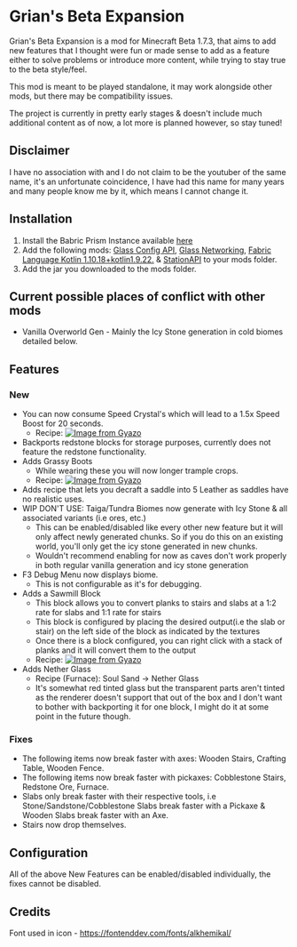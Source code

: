 # Grian's Beta Expansion

Grian's Beta Expansion is a mod for Minecraft Beta 1.7.3, that aims to add new features that I thought were fun or made sense to add as a feature either to solve problems or introduce more content, while trying to stay true to the beta style/feel.

This mod is meant to be played standalone, it may work alongside other mods, but there may be compatibility issues.

The project is currently in pretty early stages & doesn't include much additional content as of now, a lot more is planned however, so stay tuned!

## Disclaimer

I have no association with and I do not claim to be the youtuber of the same name, it's an unfortunate coincidence, I have had this name for many years and many people know me by it, which means I cannot change it.

## Installation

1. Install the Babric Prism Instance available [here](https://github.com/babric/prism-instance)
2. Add the following mods: [Glass Config API](https://modrinth.com/mod/glass-config-api), [Glass Networking](https://modrinth.com/mod/glass-networking), [Fabric Language Kotlin 1.10.18+kotlin1.9.22.](https://modrinth.com/mod/fabric-language-kotlin/version/1.10.18+kotlin.1.9.22) & [StationAPI](https://modrinth.com/mod/stationapi) to your mods folder.
3. Add the jar you downloaded to the mods folder.

## Current possible places of conflict with other mods

- Vanilla Overworld Gen - Mainly the Icy Stone generation in cold biomes detailed below.

## Features

### New
- You can now consume Speed Crystal's which will lead to a 1.5x Speed Boost for 20 seconds.
    - Recipe: [![Image from Gyazo](https://i.gyazo.com/fc3a14850ea2879ae6bb47f923238fd2.png)](https://gyazo.com/fc3a14850ea2879ae6bb47f923238fd2)
- Backports redstone blocks for storage purposes, currently does not feature the redstone functionality.
- Adds Grassy Boots
    - While wearing these you will now longer trample crops.
    - Recipe: [![Image from Gyazo](https://i.gyazo.com/07979b73a12646950b87fc707cda5541.png)](https://gyazo.com/07979b73a12646950b87fc707cda5541)
- Adds recipe that lets you decraft a saddle into 5 Leather as saddles have no realistic uses.
- WIP DON'T USE: Taiga/Tundra Biomes now generate with Icy Stone & all associated variants (i.e ores, etc.)
    - This can be enabled/disabled like every other new feature but it will only affect newly generated chunks. So if you do this on an existing world, you'll only get the icy stone generated in new chunks.
    - Wouldn't recommend enabling for now as caves don't work properly in both regular vanilla generation and icy stone generation
- F3 Debug Menu now displays biome.
    - This is not configurable as it's for debugging.
- Adds a Sawmill Block
    - This block allows you to convert planks to stairs and slabs at a 1:2 rate for slabs and 1:1 rate for stairs
    - This block is configured by placing the desired output(i.e the slab or stair) on the left side of the block as indicated by the textures
    - Once there is a block configured, you can right click with a stack of planks and it will convert them to the output
    - Recipe: [![Image from Gyazo](https://i.gyazo.com/57c04b8fa47de9ddc228cb70283672af.png)](https://gyazo.com/57c04b8fa47de9ddc228cb70283672af)
- Adds Nether Glass
    - Recipe (Furnace): Soul Sand -> Nether Glass
    - It's somewhat red tinted glass but the transparent parts aren't tinted as the renderer doesn't support that out of the box and I don't want to bother with backporting it for one block, I might do it at some point in the future though.


### Fixes
- The following items now break faster with axes: Wooden Stairs, Crafting Table, Wooden Fence.
- The following items now break faster with pickaxes: Cobblestone Stairs, Redstone Ore, Furnace.
- Slabs only break faster with their respective tools, i.e Stone/Sandstone/Cobblestone Slabs break faster with a Pickaxe & Wooden Slabs break faster with an Axe.
- Stairs now drop themselves.

## Configuration

All of the above New Features can be enabled/disabled individually, the fixes cannot be disabled.

## Credits

Font used in icon - https://fontenddev.com/fonts/alkhemikal/
